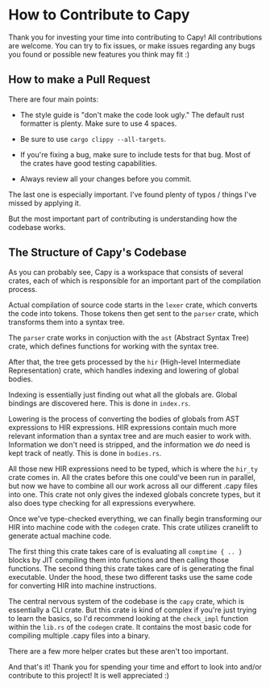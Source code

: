 # How to Contribute to Capy

Thank you for investing your time into contributing to Capy! All contributions are welcome. You can try to fix issues, or make issues regarding any bugs you found or possible new features you think may fit :)

## How to make a Pull Request

There are four main points:

- The style guide is "don't make the code look ugly." The default rust formatter is plenty. Make sure to use 4 spaces.

- Be sure to use `cargo clippy --all-targets`.

- If you're fixing a bug, make sure to include tests for that bug. Most of the crates have good testing capabilities.

- Always review all your changes before you commit.

The last one is especially important. I've found plenty of typos / things I've missed by applying it.

But the most important part of contributing is understanding how the codebase works.

## The Structure of Capy's Codebase

As you can probably see, Capy is a workspace that consists of several crates, each of which is responsible for an important part of the compilation process.

Actual compilation of source code starts in the `lexer` crate, which converts the code into tokens. Those tokens then get sent to the `parser` crate, which transforms them into a syntax tree.

The `parser` crate works in conjuction with the `ast` (Abstract Syntax Tree) crate, which defines functions for working with the syntax tree.

After that, the tree gets processed by the `hir` (High-level Intermediate Representation) crate, which handles indexing and lowering of global bodies.

Indexing is essentially just finding out what all the globals are. Global bindings are discovered here. This is done in `index.rs`.

Lowering is the process of converting the bodies of globals from AST expressions to HIR expressions. HIR expressions contain much more relevant information than a syntax tree and are much easier to work with. Information we don't need is stripped, and the information we *do* need is kept track of neatly. This is done in `bodies.rs`.

All those new HIR expressions need to be typed, which is where the `hir_ty` crate comes in. All the crates before this one could've been run in parallel, but now we have to combine all our work across all our different .capy files into one. This crate not only gives the indexed globals concrete types, but it also does type checking for all expressions everywhere.

Once we've type-checked everything, we can finally begin transforming our HIR into machine code with the `codegen` crate. This crate utilizes cranelift to generate actual machine code.

The first thing this crate takes care of is evaluating all `comptime { .. }` blocks by JIT compiling them into functions and then calling those functions. The second thing this crate takes care of is generating the final executable. Under the hood, these two different tasks use the same code for converting HIR into machine instructions.

The central nervous system of the codebase is the `capy` crate, which is essentially a CLI crate. But this crate is kind of complex if you're just trying to learn the basics, so I'd recommend looking at the `check_impl` function within the `lib.rs` of the `codegen` crate. It contains the most basic code for compiling multiple .capy files into a binary.

There are a few more helper crates but these aren't too important.

And that's it! Thank you for spending your time and effort to look into and/or contribute to this project! It is well appreciated :)
